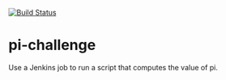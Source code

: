 [![Build Status](http://ec2-13-37-209-168.eu-west-3.compute.amazonaws.com/buildStatus/icon?job=pi-challenge)](http://ec2-13-37-209-168.eu-west-3.compute.amazonaws.com/job/pi-challenge/)

# pi-challenge
Use a Jenkins job to run a script that computes the value of pi.
